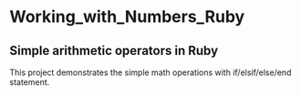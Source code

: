 # Working_with_Numbers_Ruby
## Simple arithmetic operators in Ruby

This project demonstrates the simple math operations with if/elsif/else/end statement.
